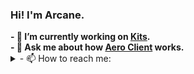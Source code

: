 ### Hi! I'm Arcane.
<strong>
- 🔭 I’m currently working on <a href="https://github.com/KitsRIP">Kits</a>.
<br>
- 💬 Ask me about how <a href="https://github.com/AeroClient">Aero Client</a> works.
<br>
</strong>
<details>
<summary>- 📫 How to reach me:</summary>
<strong>
- Discord: ArcaneCiCi#2281
<br>
- Twitter: <a href="https://twitter.com/ArcaneCiCi">ArcaneCiCi</a>
<br>
- Telegram: <a href="https://t.me/ArcaneCiCi">ArcaneCiCi</a>
</strong>
</details>

